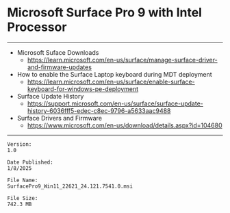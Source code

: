 # Microsoft Surface Pro 9 with Intel Processor

---

* Microsoft Suface Downloads
  * https://learn.microsoft.com/en-us/surface/manage-surface-driver-and-firmware-updates
* How to enable the Surface Laptop keyboard during MDT deployment
  * https://learn.microsoft.com/en-us/surface/enable-surface-keyboard-for-windows-pe-deployment
* Surface Update History
  * https://support.microsoft.com/en-us/surface/surface-update-history-6036fff5-edec-c8ec-9796-a5633aac9488
* Surface Drivers and Firmware
  * https://www.microsoft.com/en-us/download/details.aspx?id=104680

---

```text
Version:
1.0

Date Published:
1/8/2025

File Name:
SurfacePro9_Win11_22621_24.121.7541.0.msi

File Size:
742.3 MB
```